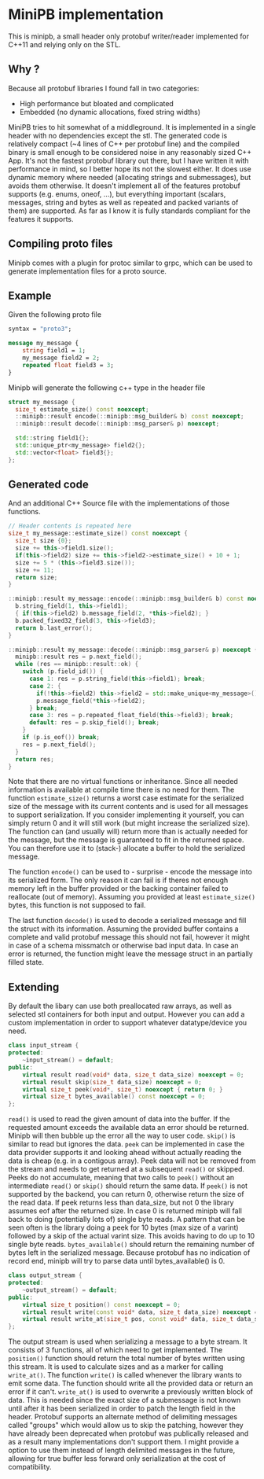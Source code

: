 # MiniPB implementation
This is minipb, a small header only protobuf writer/reader implemented for C++11 and relying only on the STL.

## Why ?
Because all protobuf libraries I found fall in two categories:
* High performance but bloated and complicated
* Embedded (no dynamic allocations, fixed string widths)

MiniPB tries to hit somewhat of a middleground. It is implemented in a single header with no dependencies except the stl.
The generated code is relatively compact (~4 lines of C++ per protobuf line) and the compiled binary is small enough to be
considered noise in any reasonably sized C++ App. It's not the fastest protobuf library out there, but I have written it with
performance in mind, so I better hope its not the slowest either. It does use dynamic memory where needed (allocating strings
and submessages), but avoids them otherwise. It doesn't implement all of the features protobuf supports (e.g. enums, oneof, ...),
but everything important (scalars, messages, string and bytes as well as repeated and packed variants of them) are supported.
As far as I know it is fully standards compliant for the features it supports.

## Compiling proto files
Minipb comes with a plugin for protoc similar to grpc, which can be used to generate implementation files for a proto source.

## Example
Given the following proto file
```proto
syntax = "proto3";

message my_message {
    string field1 = 1;
    my_message field2 = 2;
    repeated float field3 = 3;
}
```
Minipb will generate the following c++ type in the header file
```cpp
struct my_message {
  size_t estimate_size() const noexcept;
  ::minipb::result encode(::minipb::msg_builder& b) const noexcept;
  ::minipb::result decode(::minipb::msg_parser& p) noexcept;

  std::string field1{};
  std::unique_ptr<my_message> field2{};
  std::vector<float> field3{};
};
```

## Generated code
And an additional C++ Source file with the implementations of those functions.
```cpp
// Header contents is repeated here
size_t my_message::estimate_size() const noexcept {
  size_t size {0};
  size += this->field1.size();
  if(this->field2) size += this->field2->estimate_size() + 10 + 1;
  size += 5 * (this->field3.size());
  size += 11;
  return size;
}

::minipb::result my_message::encode(::minipb::msg_builder& b) const noexcept {
  b.string_field(1, this->field1);
  { if(this->field2) b.message_field(2, *this->field2); }
  b.packed_fixed32_field(3, this->field3);
  return b.last_error();
}

::minipb::result my_message::decode(::minipb::msg_parser& p) noexcept {
  minipb::result res = p.next_field();
  while (res == minipb::result::ok) {
    switch (p.field_id()) {
      case 1: res = p.string_field(this->field1); break;
      case 2: {
        if(!this->field2) this->field2 = std::make_unique<my_message>();
        p.message_field(*this->field2);
      } break;
      case 3: res = p.repeated_float_field(this->field3); break;
      default: res = p.skip_field(); break;
    }
    if (p.is_eof()) break;
    res = p.next_field();
  }
  return res;
}
```
Note that there are no virtual functions or inheritance. Since all needed information is available at compile time there is no need for them.
The function `estimate_size()` returns a worst case estimate for the serialized size of the message with its current contents and is used for
all messages to support serialization. If you consider implementing it yourself, you can simply return 0 and it will still work (but might increase
the serialized size). The function can (and usually will) return more than is actually needed for the message, but the message is guaranteed to fit
in the returned space. You can therefore use it to (stack-) allocate a buffer to hold the serialized message.

The function `encode()` can be used to - surprise - encode the message into its serialized form. The only reason it can fail is if theres not enough
memory left in the buffer provided or the backing container failed to reallocate (out of memory). Assuming you provided at least `estimate_size()` bytes,
this function is not supposed to fail.

The last function `decode()` is used to decode a serialized message and fill the struct with its information. Assuming the provided buffer contains a
complete and valid protobuf message this should not fail, however it might in case of a schema missmatch or otherwise bad input data. In case an error
is returned, the function might leave the message struct in an partially filled state.

## Extending
By default the libary can use both preallocated raw arrays, as well as selected stl containers for both input and output.
However you can add a custom implementation in order to support whatever datatype/device you need.
```cpp
class input_stream {
protected:
	~input_stream() = default;
public:
	virtual result read(void* data, size_t data_size) noexcept = 0;
	virtual result skip(size_t data_size) noexcept = 0;
	virtual size_t peek(void*, size_t) noexcept { return 0; }
	virtual size_t bytes_available() const noexcept = 0;
};
```
`read()` is used to read the given amount of data into the buffer. If the requested amount exceeds the available data an error should be returned.
Minipb will then bubble up the error all the way to user code. `skip()` is similar to read but ignores the data. `peek` can be implemented in case
the data provider supports it and looking ahead without actually reading the data is cheap (e.g. in a contigous array). Peek data will not be removed
from the stream and needs to get returned at a subsequent `read()` or skipped. Peeks do not accumulate, meaning that two calls to `peek()` without
an intermediate `read()` or `skip()` should return the same data. If `peek()` is not supported by the backend, you can return 0, otherwise return the
size of the read data. If peek returns less than data_size, but not 0 the library assumes eof after the returned size. In case 0 is returned minipb
will fall back to doing (potentially lots of) single byte reads. A pattern that can be seen often is the library doing a peek for 10 bytes (max size of a varint)
followed by a skip of the actual varint size. This avoids having to do up to 10 single byte reads. `bytes_available()` should return the remaining number
of bytes left in the serialized message. Because protobuf has no indication of record end, minipb will try to parse data until bytes_available() is 0.

```cpp
class output_stream {
protected:
	~output_stream() = default;
public:
	virtual size_t position() const noexcept = 0;
	virtual result write(const void* data, size_t data_size) noexcept = 0;
	virtual result write_at(size_t pos, const void* data, size_t data_size) noexcept = 0;
};
```
The output stream is used when serializing a message to a byte stream. It consists of 3 functions, all of which need to get implemented. The `position()` function
should return the total number of bytes written using this stream. It is used to calculate sizes and as a marker for calling `write_at()`. The function `write()`
is called whenever the library wants to emit some data. The function should write all the provided data or return an error if it can't. `write_at()` is used to
overwrite a previously written block of data. This is needed since the exact size of a submessage is not known until after it has been serialized in order to
patch the length field in the header. Protobuf supports an alternate method of delimiting messages called "groups" which would allow us to skip the patching,
however they have already been deprecated when protobuf was publically released and as a result many implementations don't support them. I might provide a option
to use them instead of length delimited messages in the future, allowing for true buffer less forward only serialization at the cost of compatibility.